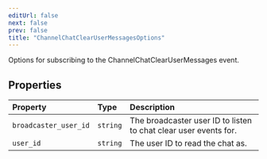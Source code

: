 ```yaml
---
editUrl: false
next: false
prev: false
title: "ChannelChatClearUserMessagesOptions"
---
```


Options for subscribing to the ChannelChatClearUserMessages event.

## Properties

| Property | Type | Description |
| :------ | :------ | :------ |
| `broadcaster_user_id` | `string` | The broadcaster user ID to listen to chat clear user events for. |
| `user_id` | `string` | The user ID to read the chat as. |
